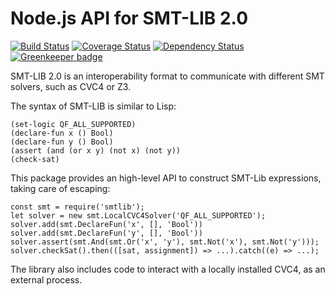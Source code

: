 # Node.js API for SMT-LIB 2.0

[![Build Status](https://travis-ci.com/stanford-oval/node-smtlib.svg?branch=master)](https://travis-ci.com/stanford-oval/node-smtlib) [![Coverage Status](https://coveralls.io/repos/github/stanford-oval/node-smtlib/badge.svg?branch=master)](https://coveralls.io/github/stanford-oval/node-smtlib?branch=master) [![Dependency Status](https://david-dm.org/stanford-oval/node-smtlib/status.svg)](https://david-dm.org/stanford-oval/node-smtlib) [![Greenkeeper badge](https://badges.greenkeeper.io/stanford-oval/node-smtlib.svg)](https://greenkeeper.io/)

SMT-LIB 2.0 is an interoperability format to communicate with
different SMT solvers, such as CVC4 or Z3.

The syntax of SMT-LIB is similar to Lisp:

```
(set-logic QF_ALL_SUPPORTED)
(declare-fun x () Bool)
(declare-fun y () Bool)
(assert (and (or x y) (not x) (not y))
(check-sat)
```

This package provides an high-level API to construct SMT-Lib
expressions, taking care of escaping:

```
const smt = require('smtlib');
let solver = new smt.LocalCVC4Solver('QF_ALL_SUPPORTED');
solver.add(smt.DeclareFun('x', [], 'Bool'))
solver.add(smt.DeclareFun('y', [], 'Bool'))
solver.assert(smt.And(smt.Or('x', 'y'), smt.Not('x'), smt.Not('y')));
solver.checkSat().then(([sat, assignment]) => ...).catch((e) => ...);
```

The library also includes code to interact with a locally installed
CVC4, as an external process.
